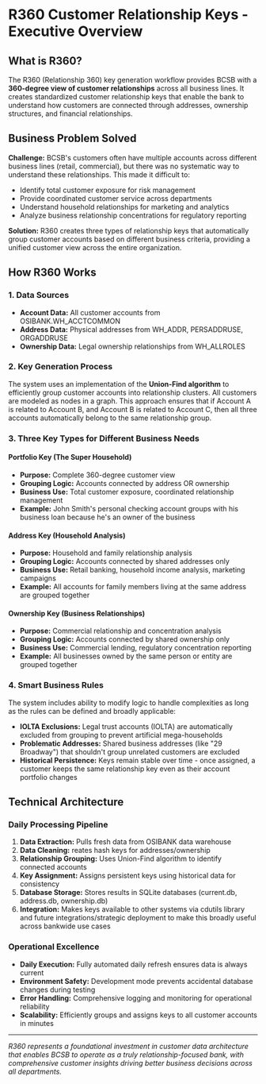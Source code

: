 # R360 Customer Relationship Keys - Executive Overview

## What is R360?

The R360 (Relationship 360) key generation workflow provides BCSB with a **360-degree view of customer relationships** across all business lines. It creates standardized customer relationship keys that enable the bank to understand how customers are connected through addresses, ownership structures, and financial relationships.

## Business Problem Solved

**Challenge:** BCSB's customers often have multiple accounts across different business lines (retail, commercial), but there was no systematic way to understand these relationships. This made it difficult to:
- Identify total customer exposure for risk management
- Provide coordinated customer service across departments  
- Understand household relationships for marketing and analytics
- Analyze business relationship concentrations for regulatory reporting

**Solution:** R360 creates three types of relationship keys that automatically group customer accounts based on different business criteria, providing a unified customer view across the entire organization.

## How R360 Works

### 1. Data Sources
- **Account Data:** All customer accounts from OSIBANK.WH_ACCTCOMMON
- **Address Data:** Physical addresses from WH_ADDR, PERSADDRUSE, ORGADDRUSE
- **Ownership Data:** Legal ownership relationships from WH_ALLROLES

### 2. Key Generation Process

The system uses an implementation of the **Union-Find algorithm** to efficiently group customer accounts into relationship clusters. All customers are modeled as nodes in a graph. This approach ensures that if Account A is related to Account B, and Account B is related to Account C, then all three accounts automatically belong to the same relationship group.

### 3. Three Key Types for Different Business Needs

#### **Portfolio Key** (The Super Household)
- **Purpose:** Complete 360-degree customer view
- **Grouping Logic:** Accounts connected by address OR ownership
- **Business Use:** Total customer exposure, coordinated relationship management
- **Example:** John Smith's personal checking account groups with his business loan because he's an owner of the business

#### **Address Key** (Household Analysis) 
- **Purpose:** Household and family relationship analysis
- **Grouping Logic:** Accounts connected by shared addresses only
- **Business Use:** Retail banking, household income analysis, marketing campaigns
- **Example:** All accounts for family members living at the same address are grouped together

#### **Ownership Key** (Business Relationships)
- **Purpose:** Commercial relationship and concentration analysis
- **Grouping Logic:** Accounts connected by shared ownership only
- **Business Use:** Commercial lending, regulatory concentration reporting
- **Example:** All businesses owned by the same person or entity are grouped together

### 4. Smart Business Rules

The system includes ability to modify logic to handle complexities as long as the rules can be defined and broadly applicable:

- **IOLTA Exclusions:** Legal trust accounts (IOLTA) are automatically excluded from grouping to prevent artificial mega-households
- **Problematic Addresses:** Shared business addresses (like "29 Broadway") that shouldn't group unrelated customers are excluded
- **Historical Persistence:** Keys remain stable over time - once assigned, a customer keeps the same relationship key even as their account portfolio changes

## Technical Architecture

### Daily Processing Pipeline
1. **Data Extraction:** Pulls fresh data from OSIBANK data warehouse
2. **Data Cleaning:**  reates hash keys for addresses/ownership
3. **Relationship Grouping:** Uses Union-Find algorithm to identify connected accounts  
4. **Key Assignment:** Assigns persistent keys using historical data for consistency
5. **Database Storage:** Stores results in SQLite databases (current.db, address.db, ownership.db)
6. **Integration:** Makes keys available to other systems via cdutils library and future integrations/strategic deployment to make this broadly useful across bankwide use cases

### Operational Excellence
- **Daily Execution:** Fully automated daily refresh ensures data is always current
- **Environment Safety:** Development mode prevents accidental database changes during testing
- **Error Handling:** Comprehensive logging and monitoring for operational reliability
- **Scalability:** Efficiently groups and assigns keys to all customer accounts in minutes

---

*R360 represents a foundational investment in customer data architecture that enables BCSB to operate as a truly relationship-focused bank, with comprehensive customer insights driving better business decisions across all departments.*

